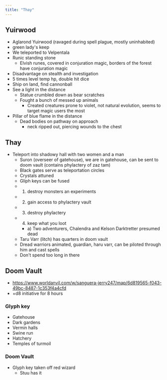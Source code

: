 ```yaml
---
title: "Thay"
---
```


Yuirwood
--------
- Aglarond Yuirwood (ravaged during spell plague, mostly uninhabited)
- green lady's keep
- We teleported to Velpentala
- Runic standing stone
  - Elvish runes, covered in conjuration magic, borders of the forest have conjuration magic
- Disadvantage on stealth and investigation
- 5 times level temp hp, double hit dice
- Ship on land, find cannonball
- See a light in the distance
  - Statue crumbled down as bear scratches
  - Fought a bunch of messed up animals
    - Created creatures prone to violet, not natural evolution, seems to target magic users the most
- Pillar of blue flame in the distance
  - Dead bodies on pathway on approach
    - neck ripped out, piercing wounds to the chest

Thay
----
- Teleport into shadowy hall with two women and a man
  - Suron (overseer of gatehouse), we are in gatehouse, can be sent to doom vault (contains phylactery of zaz tam)
  - Black gates serve as teleportation circles
  - Crystals attuned
  - Gliph keys can be fused
  - 1) destroy monsters an experiments
  - 2) gain access to phylactery vault
  - 3) destroy phylactery
  - 4) keep what you loot
     - a) Two adventurers, Chalendra and Kelson Darktretter presumed dead
  - Taru Varr (litch) has quarters in doom vault
  - Dread warriors animated, guardian, haru varr, can be piloted through him and cast spells
  - Don't spend too long in there

Doom Vault
----------
- https://www.worldanvil.com/w/sanguera-jerry247/map/6d819565-f043-49bc-8487-1c353f4a4cfd
- +d8 initiative for 8 hours

### Glyph key
- Gatehouse
- Dark gardens
- Vermin halls
- Swine run
- Hatchery
- Temples of turmoil

### Doom Vault
- Glyph key taken off red wizard
  - Stuu has it

